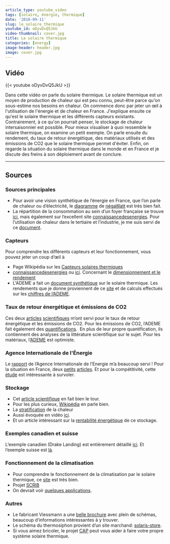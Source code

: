 ```yaml
---
article_type: youtube_video
tags: [solaire, énergie, thermique]
date: '2018-09-11'
slug: le_solaire_thermique
youtube_id: oDyvDvQ5JkU
video-thumbnail: cover.jpg
title: Le solaire thermique
categories: [energy]
image-header: header.jpg
image: cover.jpg
---
```


## Vidéo

{{< youtube oDyvDvQ5JkU >}}

Dans cette vidéo on parle du solaire thermique. Le solaire thermique est
un moyen de production de chaleur qui est peu connu, peut-être parce
qu'on sous-estime nos besoins en chaleur. On commence donc par jeter un
œil à l'utilisation de l'énergie et de chaleur en France. J'explique
ensuite ce qu'est le solaire thermique et les différents capteurs
existants. Contrairement, à ce qu'on pourrait penser, le stockage de
chaleur intersaisonnier est possible. Pour mieux visualiser à quoi
ressemble le solaire thermique, on examine un petit exemple. On parle
ensuite du rendement, du taux de retour énergétique, des matériaux
utilisés et des émissions de CO2 que le solaire thermique permet
d'éviter. Enfin, on regarde la situation du solaire thermique dans le
monde et en France et je discute des freins à son déploiement avant de
conclure.


<hr>

## Sources

### Sources principales

- Pour avoir une vision synthétique de l’énergie en France, que l’on parle de chaleur ou d’électricité, le [diagramme](https://negawatt.org/scenario/sankeys/2015-simplifie) de [négaWatt](https://www.negawatt.org/) est très bien fait.
- La répartition de la consommation au sein d’un foyer française se trouve [ici](https://travaux.edf.fr/electricite/raccordement/repartition-de-la-consommation-d-electricite-au-sein-d-un-foyer-francais), mais également sur l’excellent site [connaissancedesenergies](https://www.connaissancedesenergies.org/fiche-pedagogique/chauffage-consommation-de-chaleur-dans-l-habitat). Pour l’utilisation de chaleur dans le tertiaire et l’industrie, je me suis servi de ce [document](https://ec.europa.eu/energy/sites/ener/files/documents/15-0677%205CD%20SD%20Rapport%20Art%2014%20Annexe2%20R%C3%A9daction%20PPE%20Notification%20Art%2014.pdf).

### Capteurs

Pour comprendre les différents capteurs et leur fonctionnement, vous pouvez jeter un coup d’œil à 
- Page Wikipédia sur les [Capteurs solaires thermiques](https://fr.wikipedia.org/wiki/Capteur_solaire_thermique)
- [connaissancedesenergies](https://www.connaissancedesenergies.org/fiche-pedagogique/solaire-thermique) ou [ici](http://www.energiesolaire.org/capteurs.html). Concernant le [dimensionnement et le rendement](https://panneau-solaire.ooreka.fr/comprendre/dimensions-rendement-panneau-solaire-thermique)
- L'ADEME a fait un [document synthétique](https://www.ademe.fr/sites/default/files/assets/documents/solaire_generique_clespouragir_num.pdf) sur le solaire thermique. Les rendements que je donne proviennent de ce [site](https://www.energieplus-lesite.be/index.php?id=16734#c20923+c20925) et de calculs effectués sur les [chiffres de l’ADEME](https://www.ademe.fr/entreprises-monde-agricole/reduire-impacts/produire-utiliser-energies-renouvelables/energies-renouvelables-thermiques/dossier/sechage/solaire-thermique).

### Taux de retour énergétique et émissions de CO2

Ces deux [articles](https://www.sciencedirect.com/science/article/pii/S1364032116303586) [scientifiques](https://www.sciencedirect.com/science/article/pii/S1364032111003911) m’ont servi pour le taux de retour énergétique et les émissions de CO2. Pour les émissions de CO2, l’ADEME fait également des [quantifications](https://www.ademe.fr/sites/default/files/assets/documents/solaire_generique_clespouragir_num.pdf).  En plus de leur propre quantification, ils contiennent des analyses de la littérature scientifique sur le sujet. Pour les matériaux, l’[ADEME](https://www.ademe.fr/sites/default/files/assets/documents/solaire_generique_clespouragir_num.pdf) est optimiste.

### Agence Internationale de l'Énergie

Le [rapport](http://www.iea-shc.org/data/sites/1/publications/solar-heat-worldwide-2016.pdf) de l’Agence Internationale de l’Energie m’a beaucoup servi ! Pour la situation en France, deux [petits](http://www.maisonetenergie.info/uniclima-bilan-economique-2017-equipements-thermiques-2018-03/) [articles](https://www.actu-environnement.com/ae/news/solaire-thermique-baisse-marche-cesi-ssc-collectif-13259.php4). Et pour la compétitivité, cette [étude](https://www.enerplan.asso.fr/medias/publication/1705_etude_competitivite_et_retombees_filiere_solaire_francaise_version_finale_definitive.pdf) est intéressante à survoler.

### Stockage

- Cet [article scientifique](https://www.sciencedirect.com/science/article/pii/S1364032116002604) en fait bien le tour.
- Pour les plus curieux, [Wikipédia](https://en.wikipedia.org/wiki/Seasonal_thermal_energy_storage) en parle bien.
- La [stratification](https://elyotherm.fr/principe-stratification-ballon-eau-chaude) de la chaleur 
- Aussi évoquée en vidéo [ici](https://www.youtube.com/watch?v=m_WgTNGigio&feature=youtu.be). 
- Et un article intéressant sur la [rentabilité énergétique](http://energyskeptic.com/2015/solar-thermal-esoi-energy-stored-on-invested/) de ce stockage.

### Exemples canadien et suisse

L’exemple canadien (Drake Landing) est entièrement détaillé [ici](https://www.dlsc.ca/index.htm). Et l’exemple suisse est [là](http://jenni.ch/jenni-mehrfamilienhaus.html).

### Fonctionnement de la climatisation

- Pour comprendre le fonctionnement de la climatisation par le solaire thermique, ce [site](https://www.energieplus-lesite.be/index.php?id=11175#c6324) est très bien.
- Projet [SCRIB](http://www.capenergies.fr/scrib-le-projet-de-climatisation-solaire-reversible-dhelioclim-mis-a-lhonneur-par-lademe/)
- On devrait voir [quelques applications](http://www.varmatin.com/economie/un-dispositif-de-climatisation-solaire-reversible-bientot-en-test-au-leclerc-de-saint-raphael-153695).

### Autres

- Le fabricant Viessmann a une [belle brochure](https://www.viessmann.lu/content/dam/vi-brands/BE/global/PDFs/FR/06.%20Syst%C3%A8mes%20solaires/Brochure%20technique%20sur%20le%20solaire%20thermique_9448%20011-2_BeFr_012014.pdf/_jcr_content/renditions/original./Brochure%20technique%20sur%20le%20solaire%20thermique_9448%20011-2_BeFr_012014.pdf) avec plein de schémas, beaucoup d’informations intéressantes à y trouver.
- Le schéma du thermosiphon provient d’un site marchand: [solaris-store](https://www.solaris-store.com/1540-chauffe-eau-solaire-thermosiphon-300l.html).  
- Si vous aimez bricoler, le projet [CAP](https://cap-autonomie.jimdo.com/) peut vous aider à faire votre propre système solaire thermique.
